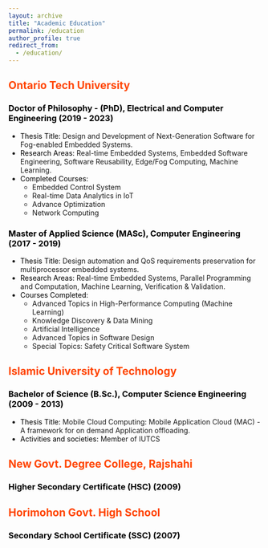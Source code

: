 ```yaml
---
layout: archive
title: "Academic Education"
permalink: /education
author_profile: true
redirect_from: 
  - /education/
---
```


<!-- ## <span style="color:#52adc8">Ontario Tech University</span> -->
## <span style="color:orangered">Ontario Tech University</span>

### <span style="color:black">Doctor of Philosophy - (PhD), Electrical and Computer Engineering (2019 - 2023)</span>
- <span style="color:black">Thesis Title:</span> Design and Development of Next-Generation Software for Fog-enabled Embedded Systems.
- <span style="color:black">Research Areas:</span> Real-time Embedded Systems, Embedded Software Engineering, Software Reusability, Edge/Fog Computing, Machine Learning.
- <span style="color:black">Completed Courses:</span>
    - Embedded Control System
    - Real-time Data Analytics in IoT
    - Advance Optimization
    - Network Computing

### <span style="color:black">Master of Applied Science (MASc), Computer Engineering (2017 - 2019)</span>
- <span style="color:black">Thesis Title:</span> Design automation and QoS requirements preservation for multiprocessor embedded systems.
- <span style="color:black">Research Areas:</span> Real-time Embedded Systems, Parallel Programming and Computation, Machine Learning, Verification & Validation.
- <span style="color:black">Courses Completed:</span>
    - Advanced Topics in High-Performance Computing (Machine Learning)
    - Knowledge Discovery & Data Mining
    - Artificial Intelligence
    - Advanced Topics in Software Design
    - Special Topics: Safety Critical Software System

## <span style="color:orangered">Islamic University of Technology</span>

### <span style="color:black">Bachelor of Science (B.Sc.), Computer Science Engineering (2009 - 2013)</span>
- <span style="color:black">Thesis Title:</span> Mobile Cloud Computing: Mobile Application Cloud (MAC) - A framework for on demand Application offloading.
- <span style="color:black">Activities and societies:</span> Member of IUTCS


## <span style="color:orangered">New Govt. Degree College, Rajshahi</span>

### <span style="color:black">Higher Secondary Certificate (HSC) (2009)</span>

## <span style="color:orangered">Horimohon Govt. High School</span>

### <span style="color:black">Secondary School Certificate (SSC) (2007)</span>


<!-- ## Ontario Tech University

### Doctor of Philosophy - PhD, Electrical and Computer Engineering (2019 - 2023)

Pursuing my PhD in Electrical and Computer Engineering at Ontario Tech University, I'm researching Real-time Embedded Systems, Embedded Software Engineering, Software Reusability, and Machine Learning. I have completed courses like Embedded Control System, Real-time Data Analytics in IoT, Advance Optimization, and Network Computing.

### Master of Applied Science (MASc), Computer Engineering (2017 - 2019)

During my MASc at Ontario Tech University, I specialized in Computer Engineering focusing on Real-time Embedded Systems, Parallel Programming and Computation, and Machine Learning, with a special emphasis on Verification & Validation. Courses completed during this period include Advanced Topics in High-Performance Computing (Machine Learning), Knowledge Discovery & Data Mining, Artificial Intelligence, Advanced Topics in Software Design, and Special Topics: Safety Critical Software System.

## Islamic University of Technology

### Bachelor of Science (B.Sc.), Computer Science Engineering (2009 - 2013)

I acquired my Bachelor's degree in Computer Science Engineering from Islamic University of Technology. Member of the Islamic University of Technology Computer Society (IUTCS). My research during this period was focused on Cloud Computing. -->
